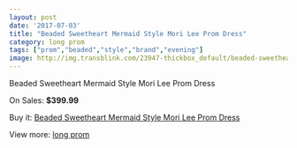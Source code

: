 ```yaml
---
layout: post
date: '2017-07-03'
title: "Beaded Sweetheart Mermaid Style Mori Lee Prom Dress"
category: long prom
tags: ["prom","beaded","style","brand","evening"]
image: http://img.transblink.com/23947-thickbox_default/beaded-sweetheart-mermaid-style-mori-lee-prom-dress.jpg
---
```

Beaded Sweetheart Mermaid Style Mori Lee Prom Dress

On Sales: **$399.99**
<a href="https://www.transblink.com/en/long-prom/7596-beaded-sweetheart-mermaid-style-mori-lee-prom-dress.html"><amp-img layout="responsive" width="600" height="600" src="//img.transblink.com/23947-thickbox_default/beaded-sweetheart-mermaid-style-mori-lee-prom-dress.jpg" alt="Beaded Sweetheart Mermaid Style Mori Lee Prom Dress 0" /></a>
<a href="https://www.transblink.com/en/long-prom/7596-beaded-sweetheart-mermaid-style-mori-lee-prom-dress.html"><amp-img layout="responsive" width="600" height="600" src="//img.transblink.com/23951-thickbox_default/beaded-sweetheart-mermaid-style-mori-lee-prom-dress.jpg" alt="Beaded Sweetheart Mermaid Style Mori Lee Prom Dress 1" /></a>
<a href="https://www.transblink.com/en/long-prom/7596-beaded-sweetheart-mermaid-style-mori-lee-prom-dress.html"><amp-img layout="responsive" width="600" height="600" src="//img.transblink.com/23950-thickbox_default/beaded-sweetheart-mermaid-style-mori-lee-prom-dress.jpg" alt="Beaded Sweetheart Mermaid Style Mori Lee Prom Dress 2" /></a>
<a href="https://www.transblink.com/en/long-prom/7596-beaded-sweetheart-mermaid-style-mori-lee-prom-dress.html"><amp-img layout="responsive" width="600" height="600" src="//img.transblink.com/23949-thickbox_default/beaded-sweetheart-mermaid-style-mori-lee-prom-dress.jpg" alt="Beaded Sweetheart Mermaid Style Mori Lee Prom Dress 3" /></a>
<a href="https://www.transblink.com/en/long-prom/7596-beaded-sweetheart-mermaid-style-mori-lee-prom-dress.html"><amp-img layout="responsive" width="600" height="600" src="//img.transblink.com/23948-thickbox_default/beaded-sweetheart-mermaid-style-mori-lee-prom-dress.jpg" alt="Beaded Sweetheart Mermaid Style Mori Lee Prom Dress 4" /></a>

Buy it: [Beaded Sweetheart Mermaid Style Mori Lee Prom Dress](https://www.transblink.com/en/long-prom/7596-beaded-sweetheart-mermaid-style-mori-lee-prom-dress.html "Beaded Sweetheart Mermaid Style Mori Lee Prom Dress")

View more: [long prom](https://www.transblink.com/en/58-long-prom "long prom")